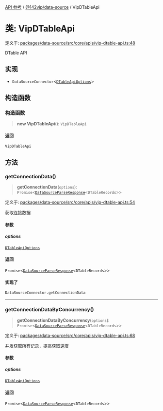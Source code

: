 [API 参考](../../../index.md) / [@142vip/data-source](../index.md) / VipDTableApi

# 类: VipDTableApi

定义于: [packages/data-source/src/core/apis/vip-dtable-api.ts:48](https://github.com/142vip/core-x/blob/b6807ccf6c96718daee70c368eee9968a0b34d48/packages/data-source/src/core/apis/vip-dtable-api.ts#L48)

DTable API

## 实现

- `DataSourceConnector`\<[`DTableApiOptions`](../interfaces/DTableApiOptions.md)\>

## 构造函数

### 构造函数

> **new VipDTableApi**(): `VipDTableApi`

#### 返回

`VipDTableApi`

## 方法

### getConnectionData()

> **getConnectionData**(`options`): `Promise`\<[`DataSourceParseResponse`](../interfaces/DataSourceParseResponse.md)\<`DTableRecords`\>\>

定义于: [packages/data-source/src/core/apis/vip-dtable-api.ts:54](https://github.com/142vip/core-x/blob/b6807ccf6c96718daee70c368eee9968a0b34d48/packages/data-source/src/core/apis/vip-dtable-api.ts#L54)

获取连接数据

#### 参数

##### options

[`DTableApiOptions`](../interfaces/DTableApiOptions.md)

#### 返回

`Promise`\<[`DataSourceParseResponse`](../interfaces/DataSourceParseResponse.md)\<`DTableRecords`\>\>

#### 实现了

`DataSourceConnector.getConnectionData`

***

### getConnectionDataByConcurrency()

> **getConnectionDataByConcurrency**(`options`): `Promise`\<[`DataSourceParseResponse`](../interfaces/DataSourceParseResponse.md)\<`DTableRecords`\>\>

定义于: [packages/data-source/src/core/apis/vip-dtable-api.ts:68](https://github.com/142vip/core-x/blob/b6807ccf6c96718daee70c368eee9968a0b34d48/packages/data-source/src/core/apis/vip-dtable-api.ts#L68)

并发获取所有记录，提高获取速度

#### 参数

##### options

[`DTableApiOptions`](../interfaces/DTableApiOptions.md)

#### 返回

`Promise`\<[`DataSourceParseResponse`](../interfaces/DataSourceParseResponse.md)\<`DTableRecords`\>\>
